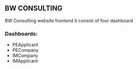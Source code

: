 
## BW CONSULTING 
BW Consulting website frontend it consist of four dashboard 

### Dashboards:
- PEApplicant
- PECompany
- IMCompany 
- IMApplicant 



